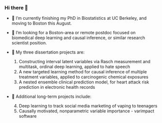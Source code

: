 ### Hi there 👋

- 🔭 I’m currently finishing my PhD in Biostatistics at UC Berkeley, and moving to Boston this August.
- 🤔 I’m looking for a Boston-area or remote postdoc focused on biomedical deep learning and causal inference, or similar research scientist position.
- 🌱 My three dissertation projects are:

   1. Constructing interval latent variables via Rasch measurement and multitask, ordinal deep learning, applied to hate speech
   2. A new targeted learning method for causal inference of multiple treatment variables, applied to carcinogenic chemical exposures
   3. A nested ensemble clinical prediction model, for heart attack risk prediction in electronic health records
- 🌱 Additional long-term projects include:

   4. Deep learning to track social media marketing of vaping to teenagers
   5. Causally motivated, nonparametric variable importance - varimpact software
<!--
**ck37/ck37** is a ✨ _special_ ✨ repository because its `README.md` (this file) appears on your GitHub profile.

Here are some ideas to get you started:

- 🌱 I’m currently learning ...
- 👯 I’m looking to collaborate on ...

- 💬 Ask me about ...
- 📫 How to reach me: ...
- 😄 Pronouns: ...
- ⚡ Fun fact: ...
-->
